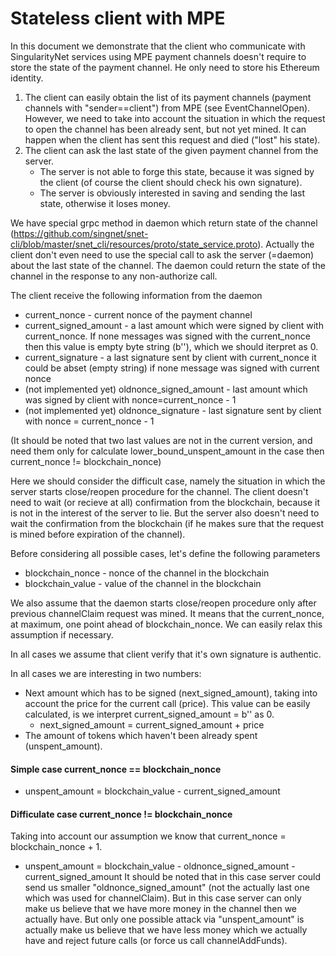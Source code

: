 # Stateless client with MPE
In this document we demonstrate that the client who communicate with SingularityNet services using MPE payment channels doesn't
require to store the state of the payment channel. He only need to store his Ethereum identity.  
 
1. The client can easily obtain the list of its payment channels (payment channels with "sender==client") from MPE (see EventChannelOpen). However, we need to take into account the situation in which the request to open the channel has been already sent, but not yet mined. It can happen when the client has sent this request and died ("lost" his state).
2. The client can ask the last state of the given payment channel from the server.
    * The server is not able to forge this state, because it was signed by the client (of course the client should check his own signature).
    * The server is obviously interested in saving and sending the last state, otherwise it loses money.

We have special grpc method in daemon which return state of the channel (https://github.com/singnet/snet-cli/blob/master/snet_cli/resources/proto/state_service.proto). Actually the client don't even need to use the special call to ask the server (=daemon) about the last state of the channel. The daemon could return the state of the channel in the response to any non-authorize call. 

The client receive the following information from the daemon
* current_nonce - current nonce of the payment channel
* current_signed_amount -  a last amount which were signed by client with current_nonce. If none messages was signed with the current_nonce then this value is empty byte string (b''), which we should iterpret as 0.
* current_signature - a last signature sent by client with current_nonce it could be abset (empty string) if none message was signed with current nonce
* (not implemented yet) oldnonce_signed_amount - last amount which was signed by client with nonce=current_nonce - 1
* (not implemented yet) oldnonce_signature - last signature sent by client with nonce = current_nonce - 1

(It should be noted that two last values are not in the current version, and need them only for calculate lower_bound_unspent_amount in the case then current_nonce != blockchain_nonce)

Here we should consider the difficult case, namely the situation in which the server starts close/reopen procedure for the channel.
The client doesn't need to wait (or recieve at all) confirmation from the blockchain, because it is not in the interest of the server to lie. But the server also doesn't need to wait the confirmation from the blockchain (if he makes sure that the request is mined before expiration of the channel).

Before considering all possible cases, let's define the following parameters
* blockchain_nonce - nonce of the channel in the blockchain
* blockchain_value - value of the channel in the blockchain

We also assume that the daemon starts close/reopen procedure only after previous channelClaim request was mined.
It means that the current_nonce, at maximum, one point ahead of blockchain_nonce. We can easily relax this assumption if necessary.   

In all cases we assume that client verify that it's own signature is authentic.  

In all cases we are interesting in two numbers:
* Next amount which has to be signed (next_signed_amount), taking into account the price for the current call (price). This value can be easily calculated, is we interpret current_signed_amount = b'' as 0.
    * next_signed_amount = current_signed_amount + price
* The amount of tokens which haven't been already spent (unspent_amount). 

#### Simple case current_nonce == blockchain_nonce
* unspent_amount = blockchain_value - current_signed_amount 

#### Difficulate case current_nonce != blockchain_nonce
Taking into account our assumption we know that current_nonce = blockchain_nonce + 1.
* unspent_amount = blockchain_value - oldnonce_signed_amount - current_signed_amount
It should be noted that in this case server could send us smaller "oldnonce_signed_amount" (not the actually last one which was used for channelClaim). But in this case server can only make us believe that we have more money in the channel then we actually have. But only one possible attack via "unspent_amount" is actually make us believe that we have less money which we actually have and reject future calls (or force us call channelAddFunds).

